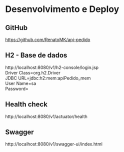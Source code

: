 # Desenvolvimento e Deploy

## GitHub  
https://github.com/RenatoMK/api-pedido

## H2 - Base de dados  
http://localhost:8080/v1/h2-console/login.jsp  
Driver Class=org.h2.Driver  
JDBC URL=jdbc:h2:mem:apiPedido_mem  
User Name=sa  
Password=  

## Health check
http://localhost:8080/v1/actuator/health

## Swagger
http://localhost:8080/v1/swagger-ui/index.html
